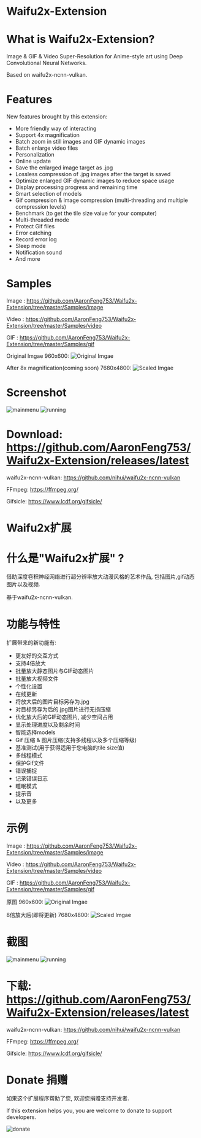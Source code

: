 # Waifu2x-Extension

# What is Waifu2x-Extension?
Image & GIF & Video Super-Resolution for Anime-style art using Deep Convolutional Neural Networks.

Based on waifu2x-ncnn-vulkan.

# Features
New features brought by this extension:
- More friendly way of interacting
- Support 4x magnification
- Batch zoom in still images and GIF dynamic images
- Batch enlarge video files
- Personalization
- Online update
- Save the enlarged image target as .jpg
- Lossless compression of .jpg images after the target is saved
- Optimize enlarged GIF dynamic images to reduce space usage
- Display processing progress and remaining time
- Smart selection of models
- Gif compression & image compression (multi-threading and multiple compression levels)
- Benchmark (to get the tile size value for your computer)
- Multi-threaded mode
- Protect Gif files
- Error catching
- Record error log
- Sleep mode
- Notification sound
- And more

# Samples
Image : https://github.com/AaronFeng753/Waifu2x-Extension/tree/master/Samples/image

Video : https://github.com/AaronFeng753/Waifu2x-Extension/tree/master/Samples/video

GIF : https://github.com/AaronFeng753/Waifu2x-Extension/tree/master/Samples/gif

Original Imgae 960x600:
![Original Imgae](/Samples/image/Original_[960x600].jpg)

After 8x magnification(coming soon) 7680x4800:
![Scaled Imgae](/Samples/image/Waifu2x_8x_[7680x4800].jpg)

# Screenshot
![mainmenu](/screenshot/mainmenu.png) 
![running](/screenshot/running.png) 

# Download: https://github.com/AaronFeng753/Waifu2x-Extension/releases/latest

waifu2x-ncnn-vulkan:
https://github.com/nihui/waifu2x-ncnn-vulkan

FFmpeg:
https://ffmpeg.org/

Gifsicle:
https://www.lcdf.org/gifsicle/

# Waifu2x扩展

# 什么是"Waifu2x扩展" ?
借助深度卷积神经网络进行超分辨率放大动漫风格的艺术作品, 包括图片,gif动态图片以及视频.

基于waifu2x-ncnn-vulkan.

# 功能与特性
扩展带来的新功能有:

- 更友好的交互方式
- 支持4倍放大
- 批量放大静态图片与GIF动态图片
- 批量放大视频文件
- 个性化设置
- 在线更新
- 将放大后的图片目标另存为.jpg
- 对目标另存为后的.jpg图片进行无损压缩
- 优化放大后的GIF动态图片, 减少空间占用
- 显示处理进度以及剩余时间
- 智能选择models
- Gif 压缩 & 图片压缩(支持多线程以及多个压缩等级)
- 基准测试(用于获得适用于您电脑的tile size值)
- 多线程模式
- 保护Gif文件
- 错误捕捉
- 记录错误日志
- 睡眠模式
- 提示音
- 以及更多

# 示例
Image : https://github.com/AaronFeng753/Waifu2x-Extension/tree/master/Samples/image

Video : https://github.com/AaronFeng753/Waifu2x-Extension/tree/master/Samples/video

GIF : https://github.com/AaronFeng753/Waifu2x-Extension/tree/master/Samples/gif

原图 960x600:
![Original Imgae](/Samples/image/Original_[960x600].jpg)

8倍放大后(即将更新) 7680x4800:
![Scaled Imgae](/Samples/image/Waifu2x_8x_[7680x4800].jpg)

# 截图
![mainmenu](/screenshot/mainmenu.png) 
![running](/screenshot/running.png) 

# 下载: https://github.com/AaronFeng753/Waifu2x-Extension/releases/latest

waifu2x-ncnn-vulkan:
https://github.com/nihui/waifu2x-ncnn-vulkan

FFmpeg: 
https://ffmpeg.org/

Gifsicle:
https://www.lcdf.org/gifsicle/

# Donate 捐赠

如果这个扩展程序帮助了您, 欢迎您捐赠支持开发者. 

If this extension helps you, you are welcome to donate to support developers.

![donate](/donate.jpg)

